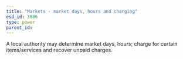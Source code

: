 ```yaml
---
title: "Markets - market days, hours and charging"
esd_id: 3086
type: power
parent_id:  
---
```


A local authority may determine market days, hours; charge for certain items/services and recover unpaid charges.

